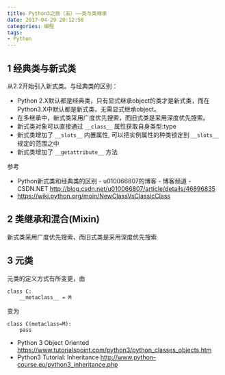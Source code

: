 ```yaml
---
title: Python3之旅（五）——类与类继承
date: 2017-04-29 20:12:58
categories: 编程
tags:
- Python
---
```


## 1 经典类与新式类

从2.2开始引入新式类。与经典类的区别：

- Python 2.X默认都是经典类，只有显式继承object的类才是新式类，而在Python3.X中默认都是新式类，无需显式继承object。
- 在多继承中，新式类采用广度优先搜索，而旧式类是采用深度优先搜索。
- 新式类对象可以直接通过 `__class__` 属性获取自身类型:type
- 新式类增加了 `__slots__` 内置属性, 可以把实例属性的种类锁定到 `__slots__` 规定的范围之中
- 新式类增加了 `__getattribute__` 方法

参考
- Python新式类和经典类的区别 - u010066807的博客 - 博客频道 - CSDN.NET
http://blog.csdn.net/u010066807/article/details/46896835
- https://wiki.python.org/moin/NewClassVsClassicClass

## 2 类继承和混合(Mixin)

新式类采用广度优先搜索，而旧式类是采用深度优先搜索

## 3 元类

元类的定义方式有所变更，由
```
class C:
    __metaclass__ = M
```
变为
```
class C(metaclass=M):
    pass
```

- Python 3 Object Oriented
https://www.tutorialspoint.com/python3/python_classes_objects.htm
- Python3 Tutorial: Inheritance
http://www.python-course.eu/python3_inheritance.php
